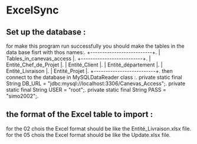 # ExcelSync
## Set up the database :
for make this program run successfully you should make the tables in the data base fisrt with thos names:.
+--------------------------+.
| Tables_in_canevas_access |.
+--------------------------+.
| Entité_Chef_de_Projet    |.
| Entité_Client            |.
| Entité_département       |.
| Entité_Livraison         |.
| Entité_Projet            |.
+--------------------------+.
then connect to the database in MySQLDataReader class :.
    private static final String DB_URL = "jdbc:mysql://localhost:3306/Canevas_Access";.
    private static final String USER = "root";.
    private static final String PASS = "simo2002";.
## the format of the Excel table to import :
for the 02 chois the Excel format should be like the Entité_Livraison.xlsx file.
for the 05 chois the Excel format should be like the Update.xlsx file.
